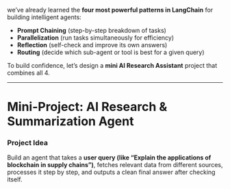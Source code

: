 we’ve already learned the **four most powerful patterns in LangChain** for building intelligent agents:

* **Prompt Chaining** (step-by-step breakdown of tasks)
* **Parallelization** (run tasks simultaneously for efficiency)
* **Reflection** (self-check and improve its own answers)
* **Routing** (decide which sub-agent or tool is best for a given query)

To build confidence, let’s design a **mini AI Research Assistant** project that combines all 4.

---

# Mini-Project: **AI Research & Summarization Agent**

### **Project Idea**

Build an agent that takes a **user query (like “Explain the applications of blockchain in supply chains”)**, fetches relevant data from different sources, processes it step by step, and outputs a clean final answer after checking itself.